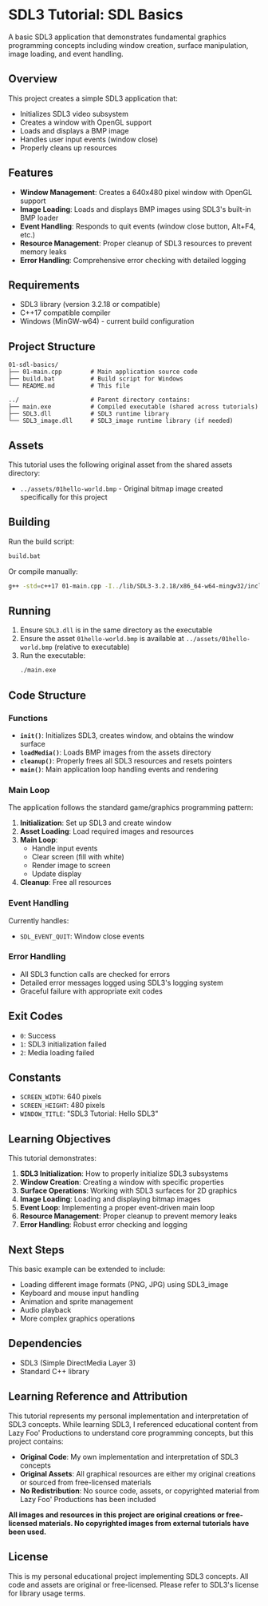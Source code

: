 # SDL3 Tutorial: SDL Basics

A basic SDL3 application that demonstrates fundamental graphics programming concepts including window creation, surface manipulation, image loading, and event handling.

## Overview

This project creates a simple SDL3 application that:
- Initializes SDL3 video subsystem
- Creates a window with OpenGL support
- Loads and displays a BMP image
- Handles user input events (window close)
- Properly cleans up resources

## Features

- **Window Management**: Creates a 640x480 pixel window with OpenGL support
- **Image Loading**: Loads and displays BMP images using SDL3's built-in BMP loader
- **Event Handling**: Responds to quit events (window close button, Alt+F4, etc.)
- **Resource Management**: Proper cleanup of SDL3 resources to prevent memory leaks
- **Error Handling**: Comprehensive error checking with detailed logging

## Requirements

- SDL3 library (version 3.2.18 or compatible)
- C++17 compatible compiler
- Windows (MinGW-w64) - current build configuration

## Project Structure

```
01-sdl-basics/
├── 01-main.cpp        # Main application source code
├── build.bat          # Build script for Windows
└── README.md          # This file

../                    # Parent directory contains:
├── main.exe           # Compiled executable (shared across tutorials)
├── SDL3.dll           # SDL3 runtime library
└── SDL3_image.dll     # SDL3_image runtime library (if needed)
```

## Assets

This tutorial uses the following original asset from the shared assets directory:
- `../assets/01hello-world.bmp` - Original bitmap image created specifically for this project

## Building

Run the build script:
```bash
build.bat
```

Or compile manually:
```bash
g++ -std=c++17 01-main.cpp -I../lib/SDL3-3.2.18/x86_64-w64-mingw32/include -L../lib/SDL3-3.2.18/x86_64-w64-mingw32/lib -lSDL3 -o main.exe
```

## Running

1. Ensure `SDL3.dll` is in the same directory as the executable
2. Ensure the asset `01hello-world.bmp` is available at `../assets/01hello-world.bmp` (relative to executable)
3. Run the executable:
   ```bash
   ./main.exe
   ```

## Code Structure

### Functions

- **`init()`**: Initializes SDL3, creates window, and obtains the window surface
- **`loadMedia()`**: Loads BMP images from the assets directory
- **`cleanup()`**: Properly frees all SDL3 resources and resets pointers
- **`main()`**: Main application loop handling events and rendering

### Main Loop

The application follows the standard game/graphics programming pattern:

1. **Initialization**: Set up SDL3 and create window
2. **Asset Loading**: Load required images and resources
3. **Main Loop**:
   - Handle input events
   - Clear screen (fill with white)
   - Render image to screen
   - Update display
4. **Cleanup**: Free all resources

### Event Handling

Currently handles:
- `SDL_EVENT_QUIT`: Window close events

### Error Handling

- All SDL3 function calls are checked for errors
- Detailed error messages logged using SDL3's logging system
- Graceful failure with appropriate exit codes

## Exit Codes

- `0`: Success
- `1`: SDL3 initialization failed
- `2`: Media loading failed

## Constants

- `SCREEN_WIDTH`: 640 pixels
- `SCREEN_HEIGHT`: 480 pixels
- `WINDOW_TITLE`: "SDL3 Tutorial: Hello SDL3"

## Learning Objectives

This tutorial demonstrates:

1. **SDL3 Initialization**: How to properly initialize SDL3 subsystems
2. **Window Creation**: Creating a window with specific properties
3. **Surface Operations**: Working with SDL3 surfaces for 2D graphics
4. **Image Loading**: Loading and displaying bitmap images
5. **Event Loop**: Implementing a proper event-driven main loop
6. **Resource Management**: Proper cleanup to prevent memory leaks
7. **Error Handling**: Robust error checking and logging

## Next Steps

This basic example can be extended to include:
- Loading different image formats (PNG, JPG) using SDL3_image
- Keyboard and mouse input handling
- Animation and sprite management
- Audio playback
- More complex graphics operations

## Dependencies

- SDL3 (Simple DirectMedia Layer 3)
- Standard C++ library

## Learning Reference and Attribution

This tutorial represents my personal implementation and interpretation of SDL3 concepts. While learning SDL3, I referenced educational content from Lazy Foo' Productions to understand core programming concepts, but this project contains:

- **Original Code**: My own implementation and interpretation of SDL3 concepts
- **Original Assets**: All graphical resources are either my original creations or sourced from free-licensed materials
- **No Redistribution**: No source code, assets, or copyrighted material from Lazy Foo' Productions has been included

**All images and resources in this project are original creations or free-licensed materials. No copyrighted images from external tutorials have been used.**

## License

This is my personal educational project implementing SDL3 concepts. All code and assets are original or free-licensed. Please refer to SDL3's license for library usage terms.
